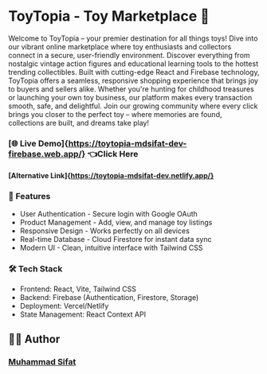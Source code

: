 # ToyTopia - Toy Marketplace 🧸
Welcome to ToyTopia – your premier destination for all things toys! Dive into our vibrant online marketplace where toy enthusiasts and collectors connect in a secure, user-friendly environment. Discover everything from nostalgic vintage action figures and educational learning tools to the hottest trending collectibles. Built with cutting-edge React and Firebase technology, ToyTopia offers a seamless, responsive shopping experience that brings joy to buyers and sellers alike. Whether you're hunting for childhood treasures or launching your own toy business, our platform makes every transaction smooth, safe, and delightful. Join our growing community where every click brings you closer to the perfect toy – where memories are found, collections are built, and dreams take play!

### [🌐 Live Demo]{https://toytopia-mdsifat-dev-firebase.web.app/} 👈Click Here

#### [Alternative Link]{https://toytopia-mdsifat-dev.netlify.app/}


### 🚀 Features
- User Authentication - Secure login with Google OAuth
- Product Management - Add, view, and manage toy listings
- Responsive Design - Works perfectly on all devices
- Real-time Database - Cloud Firestore for instant data sync
- Modern UI - Clean, intuitive interface with Tailwind CSS

### 🛠️ Tech Stack
- Frontend: React, Vite, Tailwind CSS
- Backend: Firebase (Authentication, Firestore, Storage)
- Deployment: Vercel/Netlify
- State Management: React Context API

## 👨‍💻 Author
### [Muhammad Sifat](https://github.com/mdsifat-dev)